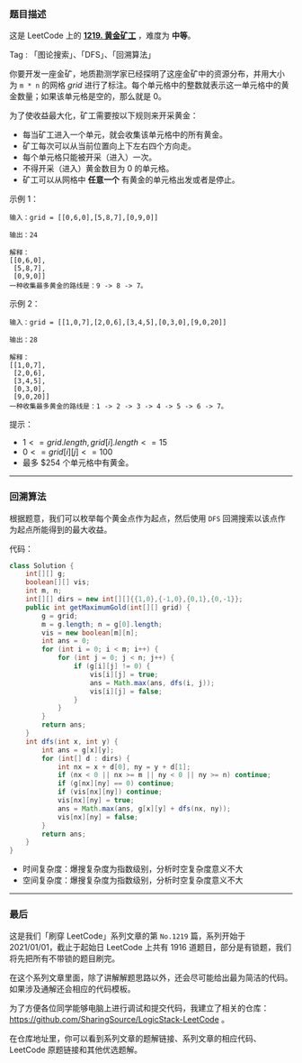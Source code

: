 ### 题目描述

这是 LeetCode 上的 **[1219. 黄金矿工](https://leetcode-cn.com/problems/path-with-maximum-gold/solution/gong-shui-san-xie-hui-su-suan-fa-yun-yon-scxo/)** ，难度为 **中等**。

Tag : 「图论搜索」、「DFS」、「回溯算法」



你要开发一座金矿，地质勘测学家已经探明了这座金矿中的资源分布，并用大小为 `m * n` 的网格 $grid$ 进行了标注。每个单元格中的整数就表示这一单元格中的黄金数量；如果该单元格是空的，那么就是 $0$。

为了使收益最大化，矿工需要按以下规则来开采黄金：

* 每当矿工进入一个单元，就会收集该单元格中的所有黄金。
* 矿工每次可以从当前位置向上下左右四个方向走。
* 每个单元格只能被开采（进入）一次。
* 不得开采（进入）黄金数目为 $0$ 的单元格。
* 矿工可以从网格中 **任意一个** 有黄金的单元格出发或者是停止。

示例 1：
```
输入：grid = [[0,6,0],[5,8,7],[0,9,0]]

输出：24

解释：
[[0,6,0],
 [5,8,7],
 [0,9,0]]
一种收集最多黄金的路线是：9 -> 8 -> 7。
```
示例 2：
```
输入：grid = [[1,0,7],[2,0,6],[3,4,5],[0,3,0],[9,0,20]]

输出：28

解释：
[[1,0,7],
 [2,0,6],
 [3,4,5],
 [0,3,0],
 [9,0,20]]
一种收集最多黄金的路线是：1 -> 2 -> 3 -> 4 -> 5 -> 6 -> 7。
```

提示：
* $1 <= grid.length, grid[i].length <= 15$
* $0 <= grid[i][j] <= 100$
* 最多 $254 个单元格中有黄金。

---

### 回溯算法

根据题意，我们可以枚举每个黄金点作为起点，然后使用 `DFS` 回溯搜索以该点作为起点所能得到的最大收益。

代码：
```java
class Solution {
    int[][] g;
    boolean[][] vis;
    int m, n;
    int[][] dirs = new int[][]{{1,0},{-1,0},{0,1},{0,-1}};
    public int getMaximumGold(int[][] grid) {
        g = grid;
        m = g.length; n = g[0].length;
        vis = new boolean[m][n];
        int ans = 0;
        for (int i = 0; i < m; i++) {
            for (int j = 0; j < n; j++) {
                if (g[i][j] != 0) {
                    vis[i][j] = true;
                    ans = Math.max(ans, dfs(i, j));
                    vis[i][j] = false;
                }
            }
        }
        return ans;
    }
    int dfs(int x, int y) {
        int ans = g[x][y];
        for (int[] d : dirs) {
            int nx = x + d[0], ny = y + d[1];
            if (nx < 0 || nx >= m || ny < 0 || ny >= n) continue;
            if (g[nx][ny] == 0) continue;
            if (vis[nx][ny]) continue;
            vis[nx][ny] = true;
            ans = Math.max(ans, g[x][y] + dfs(nx, ny));
            vis[nx][ny] = false;
        }
        return ans;
    }
}
```
* 时间复杂度：爆搜复杂度为指数级别，分析时空复杂度意义不大
* 空间复杂度：爆搜复杂度为指数级别，分析时空复杂度意义不大

---

### 最后

这是我们「刷穿 LeetCode」系列文章的第 `No.1219` 篇，系列开始于 2021/01/01，截止于起始日 LeetCode 上共有 1916 道题目，部分是有锁题，我们将先把所有不带锁的题目刷完。

在这个系列文章里面，除了讲解解题思路以外，还会尽可能给出最为简洁的代码。如果涉及通解还会相应的代码模板。

为了方便各位同学能够电脑上进行调试和提交代码，我建立了相关的仓库：https://github.com/SharingSource/LogicStack-LeetCode 。

在仓库地址里，你可以看到系列文章的题解链接、系列文章的相应代码、LeetCode 原题链接和其他优选题解。

